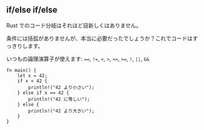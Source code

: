## if/else if/else

Rust でのコード分岐はそれほど目新しくはありません。

条件には括弧がありませんが、本当に必要だったでしょうか？これでコードはすっきりします。

いつもの論理演算子が使えます: `==`, `!=`, `<`, `>`, `<=`, `>=`, `!`,
`||`, `&&`

```
fn main() {
    let x = 42;
    if x < 42 {
        println!("42 より小さい");
    } else if x == 42 {
        println!("42 に等しい");
    } else {
        println!("42 より大きい");
    }
}
```

